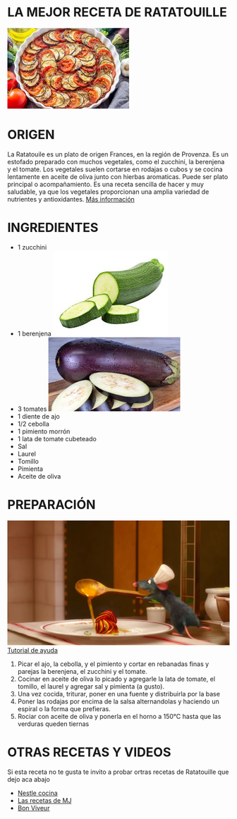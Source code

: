 # LA MEJOR RECETA DE RATATOUILLE
![ratatouille](ratatouille.jpg)
# ORIGEN
La Ratatouile es un plato de origen Frances, en la región de Provenza. Es un estofado preparado con muchos vegetales, como el zucchini, la berenjena y el tomate.
Los vegetales suelen cortarse en rodajas o cubos y se cocina lentamente en aceite de oliva junto con hierbas aromaticas. Puede ser plato principal o acompañamiento.
Es una receta sencilla de hacer y muy saludable, ya que los vegetales proporcionan una amplia variedad de nutrientes y antioxidantes.
[Más información](https://es.wikipedia.org/wiki/Ratatouille)
# INGREDIENTES
- 1 zucchini
- 1 berenjena ![zucchini.jpg](zucchini.jpg)
- 3 tomates ![berenjena.jpg](berenjena.jpg)
- 1 diente de ajo
- 1/2 cebolla
- 1 pimiento morrón
- 1 lata de tomate cubeteado
- Sal
- Laurel
- Tomillo
- Pimienta
- Aceite de oliva

# PREPARACIÓN
![Remy_cocinando.webp](Remy_cocinando.webp)
[Tutorial de ayuda](https://www.youtube.com/watch?v=CfIbk_7VQ6c)
1. Picar el ajo, la cebolla, y el pimiento y cortar en rebanadas finas y parejas la berenjena, el zucchini y el tomate.
2. Cocinar en aceite de oliva lo picado y agregarle la lata de tomate, el tomillo, el laurel y agregar sal y pimienta (a gusto).
3. Una vez cocida, triturar, poner en una fuente y distribuirla por la base
4. Poner las rodajas por encima de la salsa alternandolas y haciendo un espiral o la forma que prefieras.
5. Rociar con aceite de oliva y ponerla en el horno a 150°C hasta que las verduras queden tiernas
# OTRAS RECETAS Y VIDEOS
Si esta receta no te gusta te invito a probar ortras recetas de Ratatouille que dejo aca abajo
- [Nestle cocina](https://www.nestlecocina.es/receta/ratatouille)
- [Las recetas de MJ](https://www.youtube.com/watch?v=OeCUsncUPfo)
- [Bon Viveur](https://www.bonviveur.es/recetas/ratatouille-casero)
